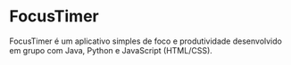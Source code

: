 # FocusTimer
FocusTimer é um aplicativo simples de foco e produtividade desenvolvido em grupo com Java, Python e JavaScript (HTML/CSS).
